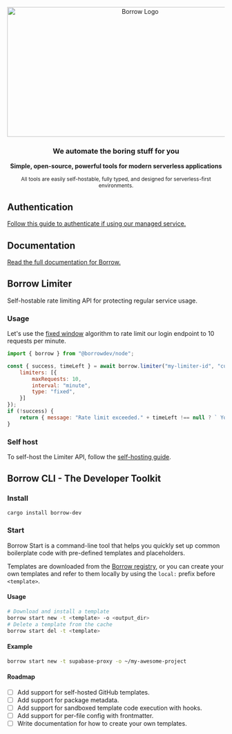 <p align="center">
  <img src="https://borrow.dev/opengraph-image.png" alt="Borrow Logo" width="600" height="300" />
</p>

<h3 align="center">We automate the boring stuff for you</h3>

<p align="center">
  <b>Simple, open-source, powerful tools for modern serverless applications</b><br>
</p>

<p align="center" style="font-size:12px">
  All tools are easily self-hostable, fully typed, and designed for serverless-first environments.
</p>

## Authentication
[Follow this guide to authenticate if using our managed service.](https://borrow.dev/docs/limiter/quick-start#authentication)

## Documentation
[Read the full documentation for Borrow.](https://borrow.dev/docs)

## Borrow Limiter
Self-hostable rate limiting API for protecting regular service usage.

### Usage

Let's use the [fixed window](https://borrow.dev/docs/limiter/algorithms#fixed-window) algorithm to rate limit our login endpoint to 10 requests per minute.

```javascript
import { borrow } from "@borrowdev/node";

const { success, timeLeft } = await borrow.limiter("my-limiter-id", "current-user-id", {
	limiters: [{
		maxRequests: 10,
		interval: "minute",
		type: "fixed",
	}]
});
if (!success) {
	return { message: "Rate limit exceeded." + timeLeft !== null ? ` You can try again in ${timeLeft} seconds.` : "" };
}
```

### Self host
To self-host the Limiter API, follow the [self-hosting guide](https://borrow.dev/docs/limiter/self-hosting).

## Borrow CLI - The Developer Toolkit

### Install
```bash
cargo install borrow-dev
```

### Start
Borrow Start is a command-line tool that helps you quickly set up common boilerplate code with pre-defined templates and placeholders.

Templates are downloaded from the [Borrow registry](https://github.com/borrowdev/registry), or you can create your own templates
and refer to them locally by using the `local:` prefix before `<template>`.

#### Usage
```bash
# Download and install a template
borrow start new -t <template> -o <output_dir>
# Delete a template from the cache
borrow start del -t <template>
```

#### Example
```bash
borrow start new -t supabase-proxy -o ~/my-awesome-project
```

#### Roadmap
- [ ] Add support for self-hosted GitHub templates.
- [ ] Add support for package metadata.
- [ ] Add support for sandboxed template code execution with hooks.
- [ ] Add support for per-file config with frontmatter.
- [ ] Write documentation for how to create your own templates.